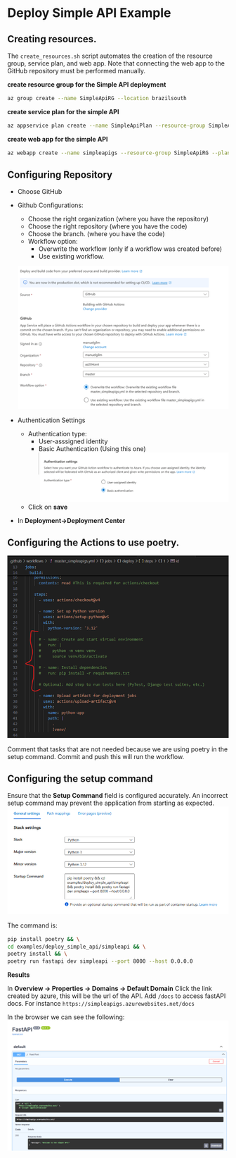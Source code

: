 # Deploy Simple API Example

## Creating resources. 
The `create_resources.sh` script automates the creation of the resource group, service plan, and web app. Note that connecting the web app to the GitHub repository must be performed manually.

**create resource group for the Simple API deployment**
```bash
az group create --name SimpleApiRG --location brazilsouth
```

**create service plan for the simple API**

```bash
az appservice plan create --name SimpleApiPlan --resource-group SimpleApiRG --sku S1 --is-linux
```

**create web app for the simple API** 
```bash
az webapp create --name simpleapigs --resource-group SimpleApiRG --plan SimpleApiPlan --basic-auth Enabled --runtime "Python:3.12" 
```
## Configuring Repository
* Choose GitHub 

* Github Configurations:
    * Choose the right organization (where you have the repository)
    * Choose the right repository (where you have the code)
    * Choose the branch. (where you have the code)
    * Workflow option: 
        * Overwrite the workflow (only if a workflow was created before)
        * Use existing workflow. 

    ![alt text](image-3.png)

* Authentication Settings
   * Authentication type:
        * User-asssigned identity
        * Basic Authentication (Using this one)
        ![alt text](image-4.png)
    * Click on **save**



* In **Deployment->Deployment Center**

## Configuring the Actions to use poetry.

![alt text](image-5.png)

Comment that tasks that are not needed because we are using poetry in the setup command. Commit and push this will run the workflow.


## Configuring the setup command
Ensure that the **Setup Command** field is configured accurately. An incorrect setup command may prevent the application from starting as expected.
![alt text](image.png)

The command is: 
```bash
pip install poetry && \
cd examples/deploy_simple_api/simpleapi && \
poetry install && \
poetry run fastapi dev simpleapi --port 8000 --host 0.0.0.0
```

**Results**

In **Overview -> Properties -> Domains -> Default Domain** Click the link created by azure, this will be the url of the API. Add `/docs` to access fastAPI docs. For instance `https://simpleapigs.azurewebsites.net/docs`

In the browser we can see the following:
![alt text](image-1.png)
